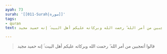 ```yaml
---
ayah: 73
surah: '[[011-Surah|سورة]]'
tags:
- quran
text: قالوا أتعجبين من أمر الله ۖ رحمت الله وبركاته عليكم أهل البيت ۚ إنه حميد مجيد

---
```

> قالوا أتعجبين من أمر الله ۖ رحمت الله وبركاته عليكم أهل البيت ۚ إنه حميد مجيد
